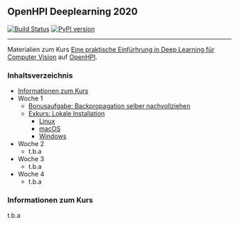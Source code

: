 ## OpenHPI Deeplearning 2020

[![Build Status](https://travis-ci.com/into-ai/deeplearning2020.svg?branch=master)](https://travis-ci.com/into-ai/deeplearning2020)
[![PyPI version](https://img.shields.io/pypi/v/deeplearning2020.svg)](https://pypi.python.org/pypi/deeplearning2020)

------------------------------

Materialien zum Kurs [Eine praktische Einfürhrung in Deep Learning für Computer Vision](https://open.hpi.de/courses/neuralnets2020) auf [OpenHPI](https://open.hpi.de/).

### Inhaltsverzeichnis

- [Informationen zum Kurs](#informationen-zum-kurs)
- Woche 1
  - [Bonusaufgabe: Backpropagation selber nachvollziehen](woche1/bonus.md)
  - [Exkurs: Lokale Installation ](woche1/installation/)
    - [Linux](woche1/installation/linux.md)
    - [macOS](woche1/installation/mac.md)
    - [Windows](woche1/installation/windows.md)
- Woche 2
  - t.b.a
- Woche 3
  - t.b.a
- Woche 4
  - t.b.a

### Informationen zum Kurs

t.b.a
